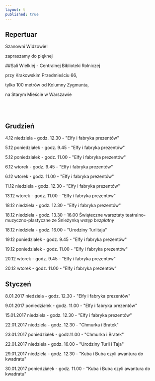 ```yaml
---
layout: t
published: true
---
```
















## Repertuar  


Szanowni Widzowie!

zapraszamy do pięknej 

##Sali Wielkiej - Centralnej Biblioteki Rolniczej

przy Krakowskim Przedmieściu 66,

tylko 100 metrów od Kolumny Zygmunta, 

na Starym Mieście w Warszawie
<br /><br /><br /><br /> 








## Grudzień

4.12 niedziela - godz. 12.30 - "Elfy i fabryka prezentów"

5.12 poniedziałek - godz. 9.45 - "Elfy i fabryka prezentów"

5.12 poniedziałek -  godz. 11.00 - "Elfy i fabryka prezentów"

6.12 wtorek - godz. 9.45 - "Elfy i fabryka prezentów"

6.12 wtorek - godz. 11.00 - "Elfy i fabryka prezentów"

11.12 niedziela - godz. 12.30 - "Elfy i fabryka prezentów"

13.12 wtorek - godz. 11.00 - "Elfy i fabryka prezentów"

18.12 niedziela - godz. 12.30 - "Elfy i fabryka prezentów"

18.12 niedziela - godz. 13.30 - 16.00 Świąteczne warsztaty teatralno-muzyczno-plastyczne ze Śnieżynką <i>wstęp bezpłatny</i>

18.12 niedziela - godz. 16.00 - "Urodziny Turlitaja"

19.12 poniedziałek - godz. 9.45 - "Elfy i fabryka prezentów"

19.12 poniedziałek - godz. 11.00 - "Elfy i fabryka prezentów"

20.12 wtorek - godz. 9.45 - "Elfy i fabryka prezentów"

20.12 wtorek - godz. 11.00 - "Elfy i fabryka prezentów"

## Styczeń

8.01.2017 niedziela - godz. 12.30 - "Elfy i fabryka prezentów"

9.01.2017 poniedziałek - godz. 11.00 - "Elfy i fabryka prezentów"

15.01.2017 niedziela - godz. 12.30 - "Elfy i fabryka prezentów"

22.01.2017 niedziela - godz. 12.30 - "Chmurka i Bratek"

23.01.2017 poniedziałek - godz.11.00 - "Chmurka i Bratek"

22.01.2017 niedziela - godz. 16.00 - "Urodziny Turli i Taja"

29.01.2017 niedziela - godz. 12.30 - "Kuba i Buba czyli awantura do kwadratu"

30.01.2017 poniedziałek - godz. 11.00 - "Kuba i Buba czyli awantura do kwadratu"
